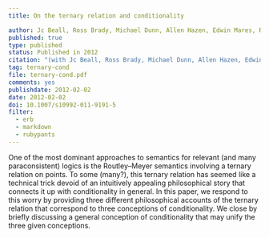 ```yaml
---
title: On the ternary relation and conditionality

author: Jc Beall, Ross Brady, Michael Dunn, Allen Hazen, Edwin Mares, Robert K. Meyer, Graham Priest, Greg Restall, David Ripley, John Slaney and Richard Sylvan
published: true
type: published
status: Published in 2012
citation: "(with Jc Beall, Ross Brady, Michael Dunn, Allen Hazen, Edwin Mares, Robert K. Meyer, Graham Priest, David Ripley, John Slaney and Richard Sylvan) &ldquo;On the Ternary Relation and Conditionality,&rdquo; <em>Journal of Philosophical Logic</em> (2012) 41:3,  pp. 595&ndash;612."
tag: ternary-cond 
file: ternary-cond.pdf
comments: yes
publishdate: 2012-02-02
date: 2012-02-02
doi: 10.1007/s10992-011-9191-5
filter:
  - erb
  - markdown
  - rubypants
---
```

One of the most dominant approaches to semantics for relevant (and many paraconsistent) logics is the Routley–Meyer semantics involving a ternary relation on points. To some (many?), this ternary relation has seemed like a technical trick devoid of an intuitively appealing philosophical story that connects it up with conditionality in general. In this paper, we respond to this worry by providing three different philosophical accounts of the ternary relation that correspond to three conceptions of conditionality. We close by briefly discussing a general conception of conditionality that may unify the three given conceptions.